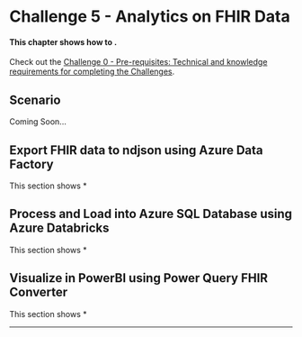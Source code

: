 # Challenge 5 - Analytics on FHIR Data

#### This chapter shows how to .

Check out the [Challenge 0 - Pre-requisites: Technical and knowledge requirements for completing the Challenges](../Challenge0-Prerequistes/ReadMe.md).

## Scenario
Coming Soon...

## Export FHIR data to ndjson using Azure Data Factory
This section shows 
*

## Process and Load into Azure SQL Database using Azure Databricks
This section shows 
*

## Visualize in PowerBI using Power Query FHIR Converter
This section shows 
*

***

